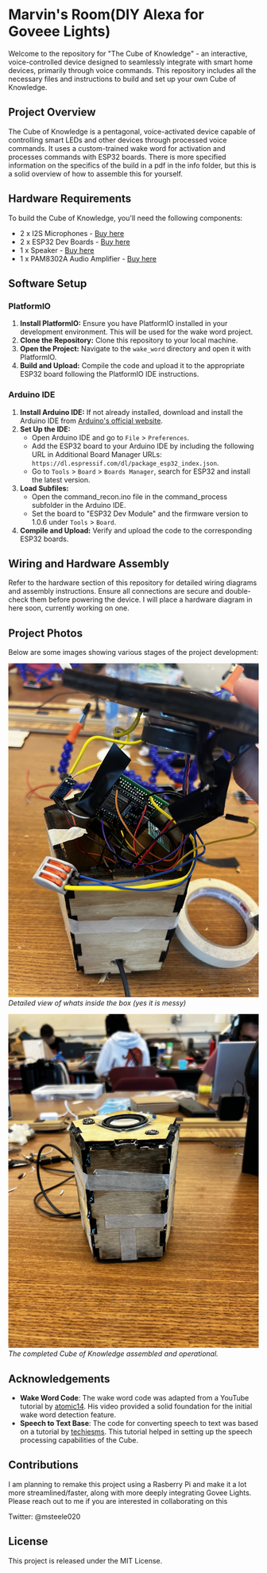 # Marvin's Room(DIY Alexa for Goveee Lights)

Welcome to the repository for "The Cube of Knowledge" - an interactive, voice-controlled device designed to seamlessly integrate with smart home devices, primarily through voice commands. This repository includes all the necessary files and instructions to build and set up your own Cube of Knowledge.

## Project Overview

The Cube of Knowledge is a pentagonal, voice-activated device capable of controlling smart LEDs and other devices through processed voice commands. It uses a custom-trained wake word for activation and processes commands with ESP32 boards. There is more specified information on the specifics of the build in a pdf in the info folder, but this is a solid overview of how to assemble this for yourself. 

## Hardware Requirements

To build the Cube of Knowledge, you'll need the following components:

- 2 x I2S Microphones - [Buy here](https://www.amazon.com/AITRIP-Omnidirectional-Microphone-Precision-Interface/dp/B092HWW4RS/ref=sr_1_3?dib=eyJ2IjoiMSJ9.nuwGj66AyYDYN8x3uaJATiljheUrps2TDD6X6I31jOJiNvgpwVgwmqK4R6Umgc9Ny-VH1ApdaXH-E1LnxCpfzHH9bVLlg9U-tVfZI3cvAaPTk45PlKDcnEE8w3oHYPEqpgae3wKkvZegI5SgkrzfCL-dVpR4pUOeKJvpkbnJi_WJO-k6ufeskPHBgKHEkJ6drbhhUZY-xxWD75JsDkZSIVbhq5Pqjkc-bxLg2c70zqk.gZeI6fZOFf40ZQ2mylPQyn3WrylUGw_DhxvOLGobSLU)
- 2 x ESP32 Dev Boards - [Buy here](https://www.amazon.com/gp/product/B07QCP2451/ref=as_li_tl?ie=UTF8&tag=atomic14-20&camp=1789&creative=9325&linkCode=as2&creativeASIN=B07QCP2451&linkId=2bfe60af5ae9f4be7344703d979cbee7)
- 1 x Speaker - [Buy here](https://www.amazon.com/gp/product/B01CHYIU26/ref=as_li_tl?ie=UTF8&tag=atomic14-20&camp=1789&creative=9325&linkCode=as2&creativeASIN=B01CHYIU26&linkId=9e5849a49e539212c845d785c5764154)
- 1 x PAM8302A Audio Amplifier - [Buy here](https://www.adafruit.com/product/2130)



## Software Setup

### PlatformIO

1. **Install PlatformIO:** Ensure you have PlatformIO installed in your development environment. This will be used for the wake word project.
2. **Clone the Repository:** Clone this repository to your local machine.
3. **Open the Project:** Navigate to the `wake_word` directory and open it with PlatformIO.
4. **Build and Upload:** Compile the code and upload it to the appropriate ESP32 board following the PlatformIO IDE instructions.

### Arduino IDE

1. **Install Arduino IDE:** If not already installed, download and install the Arduino IDE from [Arduino's official website](https://www.arduino.cc/en/software).
2. **Set Up the IDE:**
   - Open Arduino IDE and go to `File` > `Preferences`.
   - Add the ESP32 board to your Arduino IDE by including the following URL in Additional Board Manager URLs: `https://dl.espressif.com/dl/package_esp32_index.json`.
   - Go to `Tools` > `Board` > `Boards Manager`, search for ESP32 and install the latest version.
3. **Load Subfiles:**
   - Open the command_recon.ino file in the command_process subfolder in the Arduino IDE.
   - Set the board to "ESP32 Dev Module" and the firmware version to 1.0.6 under `Tools` > `Board`.
4. **Compile and Upload:** Verify and upload the code to the corresponding ESP32 boards.

## Wiring and Hardware Assembly

Refer to the hardware section of this repository for detailed wiring diagrams and assembly instructions. Ensure all connections are secure and double-check them before powering the device. I will place a hardware diagram in here soon, currently working on one. 

## Project Photos

Below are some images showing various stages of the project development:


![Inside View](images/caseput.JPG)
*Detailed view of whats inside the box \(yes it is messy\)*

![Final Build](images/finalbuild.JPG)
*The completed Cube of Knowledge assembled and operational.*

## Acknowledgements

- **Wake Word Code**: The wake word code was adapted from a YouTube tutorial by [atomic14](https://www.youtube.com/watch?v=re-dSV_a0tM&list=LL&index=3&t=186s). His video provided a solid foundation for the initial wake word detection feature.
- **Speech to Text Base**: The code for converting speech to text was based on a tutorial by [techiesms](https://www.youtube.com/watch?v=VoanFTpCTU4&list=LL&index=2&t=348s). This tutorial helped in setting up the speech processing capabilities of the Cube. 


## Contributions

I am planning to remake this project using a Rasberry Pi and make it a lot more streamlined/faster, along with more deeply integrating Govee Lights. Please reach out to me if you are interested in collaborating on this 

Twitter: @msteele020


## License

This project is released under the MIT License.
